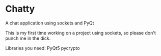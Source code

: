 # Chatty
A chat application using sockets and PyQt


This is my first time working on a project using sockets, so please don't punch me in the dick.

Libraries you need:
PyQt5
pycrypto


